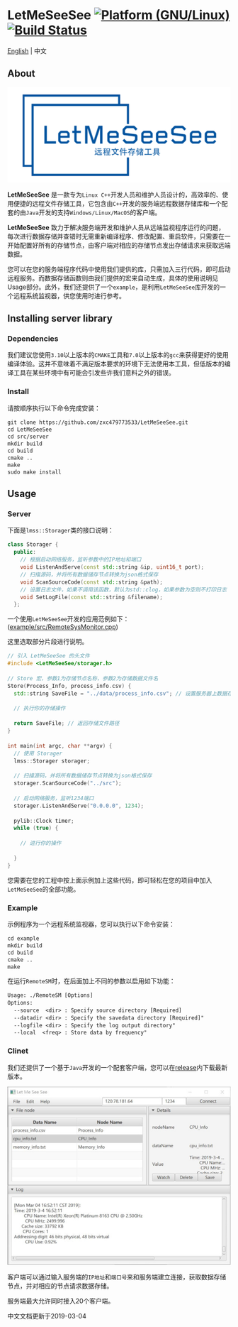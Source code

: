 # LetMeSeeSee <a href="http://www.kernel.org"><img alt="Platform (GNU/Linux)" src="https://img.shields.io/badge/platform-GNU/Linux-blue.svg"></a> [![Build Status](https://travis-ci.com/zxc479773533/LetMeSeeSee.svg?token=5zDzDfTUA9XfQtccPmCX&branch=master)](https://travis-ci.com/zxc479773533/LetMeSeeSee)

[English](https://github.com/zxc479773533/LetMeSeeSee) | 中文

## About

<div align="center">
  <img src="img/LetMeSeeSee.png">
</div>

**LetMeSeeSee** 是一款专为`Linux C++`开发人员和维护人员设计的，高效率的、使用便捷的远程文件存储工具，它包含由`C++`开发的服务端远程数据存储库和一个配套的由`Java`开发的支持`Windows/Linux/MacOS`的客户端。

**LetMeSeeSee** 致力于解决服务端开发和维护人员从远端监视程序运行的问题，每次进行数据存储并查错时无需重新编译程序、修改配置、重启软件，只需要在一开始配置好所有的存储节点，由客户端对相应的存储节点发出存储请求来获取远端数据。

您可以在您的服务端程序代码中使用我们提供的库，只需加入三行代码，即可启动远程服务。而数据存储函数则由我们提供的宏来自动生成，具体的使用说明见Usage部分。此外，我们还提供了一个`example`，是利用`LetMeSeeSee`库开发的一个远程系统监视器，供您使用时进行参考。

## Installing server library

### Dependencies

我们建议您使用`3.10`以上版本的`CMAKE`工具和`7.0`以上版本的`gcc`来获得更好的使用编译体验。这并不意味着不满足版本要求的环境下无法使用本工具，但低版本的编译工具在某些环境中有可能会引发些许我们意料之外的错误。

### Install

请按顺序执行以下命令完成安装：

```shell
git clone https://github.com/zxc479773533/LetMeSeeSee.git
cd LetMeSeeSee
cd src/server
mkdir build
cd build
cmake ..
make
sudo make install
```

## Usage

### Server

下面是`lmss::Storager`类的接口说明：

```c++
class Storager {
  public:
    // 根据启动网络服务，监听参数中的IP地址和端口
    void ListenAndServe(const std::string &ip, uint16_t port);
    // 扫描源码，并将所有数据储存节点转换为json格式保存
    void ScanSourceCode(const std::string &path);
    // 设置日志文件，如果不调用该函数，默认为std::clog，如果参数为空则不打印日志
    void SetLogFile(const std::string &filename);
  };
```

一个使用`LetMeSeeSee`开发的应用范例如下：([example/src/RemoteSysMonitor.cpp](example/src/RemoteSysMonitor.cpp))

这里选取部分片段进行说明。

```c++
// 引入 LetMeSeeSee 的头文件
#include <LetMeSeeSee/storager.h>

// Store 宏，参数1为存储节点名称，参数2为存储数据文件名
Store(Process_Info, process_info.csv) {
  std::string SaveFile = "../data/process_info.csv"; // 设置服务器上数据存储的路径

  // 执行你的存储操作

  return SaveFile; // 返回存储文件路径
}

int main(int argc, char **argv) {
  // 使用 Storager
  lmss::Storager storager;

  // 扫描源码，并将所有数据储存节点转换为json格式保存
  storager.ScanSourceCode("../src");

  // 启动网络服务，监听1234端口
  storager.ListenAndServe("0.0.0.0", 1234);

  pylib::Clock timer;
  while (true) {
  
    // 进行你的操作
  
  }
}
```

您需要在您的工程中按上面示例加上这些代码，即可轻松在您的项目中加入`LetMeSeeSee`的全部功能。

### Example

示例程序为一个远程系统监视器，您可以执行以下命令安装：

```shell
cd example
mkdir build
cd build
cmake ..
make
```

在运行`RemoteSM`时，在后面加上不同的参数以启用如下功能：

```txt
Usage: ./RemoteSM [Options]
Options:
  --source  <dir> : Specify source directory [Required]
  --datadir <dir> : Specify the savedata directory [Required]"
  --logfile <dir> : Specify the log output directory"
  --local  <freq> : Store data by frequency"
```

### Clinet

我们还提供了一个基于`Java`开发的一个配套客户端，您可以在[release](https://github.com/zxc479773533/LetMeSeeSee/releases)内下载最新版本。

<div align="center">
  <img src="img/client.jpg">
</div>

客户端可以通过输入服务端的`IP地址`和`端口号`来和服务端建立连接，获取数据存储节点，并对相应的节点请求数据存储。

服务端最大允许同时接入20个客户端。

中文文档更新于2019-03-04